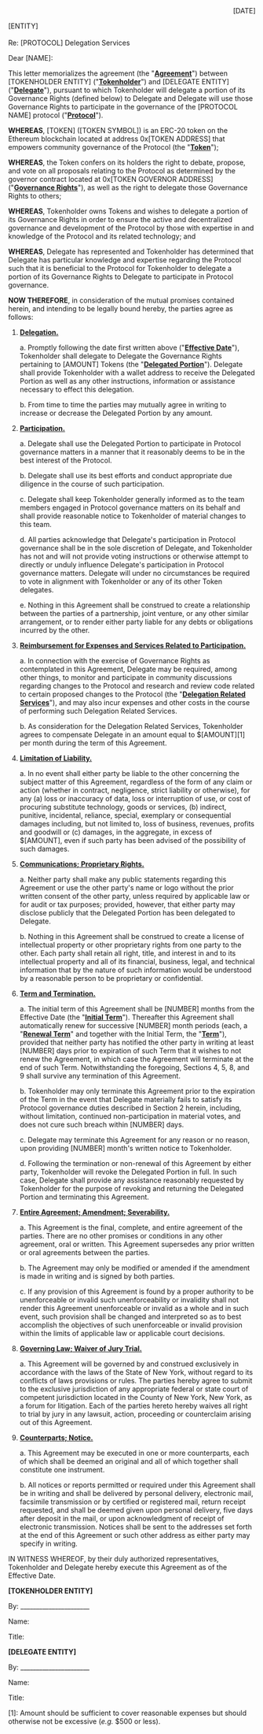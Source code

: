 <div style="text-align: right"> [DATE] </div>

\[ENTITY\]\
\
Re: \[PROTOCOL\] Delegation Services

Dear \[NAME\]:

This letter memorializes the agreement (the "**<u>Agreement</u>**")
between \[TOKENHOLDER ENTITY\] ("**<u>Tokenholder</u>**") and
\[DELEGATE ENTITY\] ("**<u>Delegate</u>**"), pursuant to which
Tokenholder will delegate a portion of its Governance Rights (defined
below) to Delegate and Delegate will use those Governance Rights to
participate in the governance of the \[PROTOCOL NAME\] protocol
("**<u>Protocol</u>**").

**WHEREAS**, \[TOKEN\] (\[TOKEN SYMBOL\]) is an ERC-20 token on the Ethereum blockchain
located at address 0x\[TOKEN ADDRESS\] that empowers community governance of the Protocol (the
"**<u>Token</u>**");

**WHEREAS**, the Token confers on its holders the right to debate,
propose, and vote on all proposals relating to the Protocol as determined by 
the governor contract located at 0x\[TOKEN GOVERNOR ADDRESS\]
("**<u>Governance Rights</u>**"), as well as the right to delegate
those Governance Rights to others;

**WHEREAS**, Tokenholder owns Tokens and wishes to delegate a portion
of its Governance Rights in order to ensure the active and
decentralized governance and development of the Protocol by those with
expertise in and knowledge of the Protocol and its related technology;
and

**WHEREAS**, Delegate has represented and Tokenholder has determined
that Delegate has particular knowledge and expertise regarding the
Protocol such that it is beneficial to the Protocol for Tokenholder to
delegate a portion of its Governance Rights to Delegate to participate
in Protocol governance.

**NOW THEREFORE**, in consideration of the mutual promises contained
herein, and intending to be legally bound hereby, the parties agree as
follows:

1.  **<u>Delegation.</u>**

    a.  Promptly following the date first written above ("**<u>Effective
        Date</u>**"), Tokenholder shall delegate to Delegate the
        Governance Rights pertaining to \[AMOUNT\] Tokens (the
        "**<u>Delegated Portion</u>**"). Delegate shall provide
        Tokenholder with a wallet address to receive the Delegated
        Portion as well as any other instructions, information or
        assistance necessary to effect this delegation.

    b.  From time to time the parties may mutually agree in writing to
        increase or decrease the Delegated Portion by any amount.

2.  **<u>Participation.</u>**

    a.  Delegate shall use the Delegated Portion to participate in
        Protocol governance matters in a manner that it reasonably deems
        to be in the best interest of the Protocol.

    b.  Delegate shall use its best efforts and conduct appropriate due
        diligence in the course of such participation.

    c.  Delegate shall keep Tokenholder generally informed as to the
        team members engaged in Protocol governance matters on its
        behalf and shall provide reasonable notice to Tokenholder of
        material changes to this team.

    d.  All parties acknowledge that Delegate's participation in
        Protocol governance shall be in the sole discretion of Delegate,
        and Tokenholder has not and will not provide voting instructions
        or otherwise attempt to directly or unduly influence Delegate's
        participation in Protocol governance matters. Delegate will
        under no circumstances be required to vote in alignment with
        Tokenholder or any of its other Token delegates.

    e.  Nothing in this Agreement shall be construed to create a
        relationship between the parties of a partnership, joint
        venture, or any other similar arrangement, or to render either
        party liable for any debts or obligations incurred by the other.

3.  **<u>Reimbursement for Expenses and Services Related to Participation.</u>**

    a.  In connection with the exercise of Governance Rights as
        contemplated in this Agreement, Delegate may be required, among
        other things, to monitor and participate in community
        discussions regarding changes to the Protocol and research and
        review code related to certain proposed changes to the Protocol
        (the "**<u>Delegation Related Services</u>**"), and may also
        incur expenses and other costs in the course of performing such
        Delegation Related Services.

    b.  As consideration for the Delegation Related Services,
        Tokenholder agrees to compensate Delegate in an amount equal to
        \$\[AMOUNT\][1] per month during the term of this Agreement.

4.  **<u>Limitation of Liability.</u>**

    a.  In no event shall either party be liable to the other concerning
        the subject matter of this Agreement, regardless of the form of
        any claim or action (whether in contract, negligence, strict
        liability or otherwise), for any (a) loss or inaccuracy of data,
        loss or interruption of use, or cost of procuring substitute
        technology, goods or services, (b) indirect, punitive,
        incidental, reliance, special, exemplary or consequential
        damages including, but not limited to, loss of business,
        revenues, profits and goodwill or (c) damages, in the aggregate,
        in excess of \$\[AMOUNT\], even if such party has been advised
        of the possibility of such damages.

5.  **<u>Communications; Proprietary Rights.</u>**

    a.  Neither party shall make any public statements regarding this
        Agreement or use the other party's name or logo without the
        prior written consent of the other party, unless required by
        applicable law or for audit or tax purposes; provided, however,
        that either party may disclose publicly that the Delegated
        Portion has been delegated to Delegate.

    b.  Nothing in this Agreement shall be construed to create a license
        of intellectual property or other proprietary rights from one
        party to the other. Each party shall retain all right, title,
        and interest in and to its intellectual property and all of its
        financial, business, legal, and technical information that by
        the nature of such information would be understood by a
        reasonable person to be proprietary or confidential.

6.  **<u>Term and Termination.</u>**

    a.  The initial term of this Agreement shall be \[NUMBER\] months
        from the Effective Date (the "**<u>Initial Term</u>**").
        Thereafter this Agreement shall automatically renew for
        successive \[NUMBER\] month periods (each, a "**<u>Renewal
        Term</u>**" and together with the Initial Term, the
        "**<u>Term</u>**"), provided that neither party has notified the
        other party in writing at least \[NUMBER\] days prior to
        expiration of such Term that it wishes to not renew the
        Agreement, in which case the Agreement will terminate at the end
        of such Term. Notwithstanding the foregoing, Sections 4, 5, 8,
        and 9 shall survive any termination of this Agreement.

    b.  Tokenholder may only terminate this Agreement prior to the
        expiration of the Term in the event that Delegate materially
        fails to satisfy its Protocol governance duties described in
        Section 2 herein, including, without limitation, continued
        non-participation in material votes, and does not cure such
        breach within \[NUMBER\] days.

    c.  Delegate may terminate this Agreement for any reason or no
        reason, upon providing \[NUMBER\] month's written notice to
        Tokenholder.

    d.  Following the termination or non-renewal of this Agreement by
        either party, Tokenholder will revoke the Delegated Portion in
        full. In such case, Delegate shall provide any assistance
        reasonably requested by Tokenholder for the purpose of revoking
        and returning the Delegated Portion and terminating this
        Agreement.

7.  **<u>Entire Agreement; Amendment; Severability.</u>**

    a.  This Agreement is the final, complete, and entire agreement of
        the parties. There are no other promises or conditions in any
        other agreement, oral or written. This Agreement supersedes any
        prior written or oral agreements between the parties.

    b.  The Agreement may only be modified or amended if the amendment
        is made in writing and is signed by both parties.

    c.  If any provision of this Agreement is found by a proper
        authority to be unenforceable or invalid such unenforceability
        or invalidity shall not render this Agreement unenforceable or
        invalid as a whole and in such event, such provision shall be
        changed and interpreted so as to best accomplish the objectives
        of such unenforceable or invalid provision within the limits of
        applicable law or applicable court decisions.

8.  **<u>Governing Law; Waiver of Jury Trial.</u>**

    a.  This Agreement will be governed by and construed exclusively in
        accordance with the laws of the State of New York, without
        regard to its conflicts of laws provisions or rules. The parties
        hereby agree to submit to the exclusive jurisdiction of any
        appropriate federal or state court of competent jurisdiction
        located in the County of New York,
        New York, as a forum for litigation. Each of the parties
        hereto hereby waives all right to trial by jury in any lawsuit,
        action, proceeding or counterclaim arising out of this
        Agreement.

9.  **<u>Counterparts; Notice.</u>**

    a.  This Agreement may be executed in one or more counterparts, each
        of which shall be deemed an original and all of which together
        shall constitute one instrument.

    b.  All notices or reports permitted or required under this
        Agreement shall be in writing and shall be delivered by personal
        delivery, electronic mail, facsimile transmission or by
        certified or registered mail, return receipt requested, and
        shall be deemed given upon personal delivery, five days after
        deposit in the mail, or upon acknowledgment of receipt of
        electronic transmission. Notices shall be sent to the addresses
        set forth at the end of this Agreement or such other address as
        either party may specify in writing.

IN WITNESS WHEREOF, by their duly authorized representatives,
Tokenholder and Delegate hereby execute this Agreement as of the
Effective Date.

**\[TOKENHOLDER ENTITY\]**

By: ______________________

Name:

Title:

**\[DELEGATE ENTITY\]**

By: ______________________

Name:

Title:

[1]: Amount should be sufficient to cover reasonable expenses but
    should otherwise not be excessive (*e.g.* \$500 or less).

